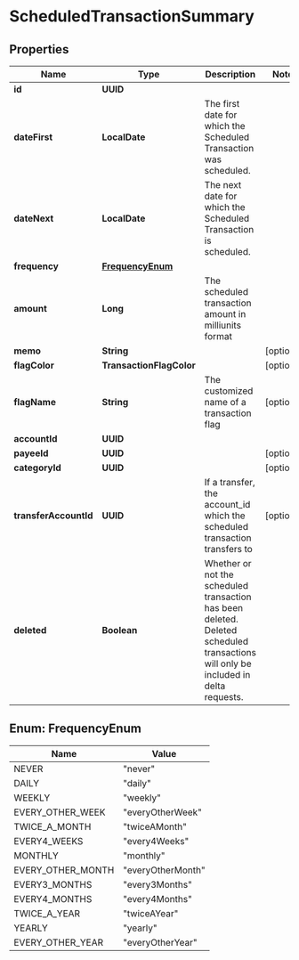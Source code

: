 

# ScheduledTransactionSummary


## Properties

| Name | Type | Description | Notes |
|------------ | ------------- | ------------- | -------------|
|**id** | **UUID** |  |  |
|**dateFirst** | **LocalDate** | The first date for which the Scheduled Transaction was scheduled. |  |
|**dateNext** | **LocalDate** | The next date for which the Scheduled Transaction is scheduled. |  |
|**frequency** | [**FrequencyEnum**](#FrequencyEnum) |  |  |
|**amount** | **Long** | The scheduled transaction amount in milliunits format |  |
|**memo** | **String** |  |  [optional] |
|**flagColor** | **TransactionFlagColor** |  |  [optional] |
|**flagName** | **String** | The customized name of a transaction flag |  [optional] |
|**accountId** | **UUID** |  |  |
|**payeeId** | **UUID** |  |  [optional] |
|**categoryId** | **UUID** |  |  [optional] |
|**transferAccountId** | **UUID** | If a transfer, the account_id which the scheduled transaction transfers to |  [optional] |
|**deleted** | **Boolean** | Whether or not the scheduled transaction has been deleted.  Deleted scheduled transactions will only be included in delta requests. |  |



## Enum: FrequencyEnum

| Name | Value |
|---- | -----|
| NEVER | &quot;never&quot; |
| DAILY | &quot;daily&quot; |
| WEEKLY | &quot;weekly&quot; |
| EVERY_OTHER_WEEK | &quot;everyOtherWeek&quot; |
| TWICE_A_MONTH | &quot;twiceAMonth&quot; |
| EVERY4_WEEKS | &quot;every4Weeks&quot; |
| MONTHLY | &quot;monthly&quot; |
| EVERY_OTHER_MONTH | &quot;everyOtherMonth&quot; |
| EVERY3_MONTHS | &quot;every3Months&quot; |
| EVERY4_MONTHS | &quot;every4Months&quot; |
| TWICE_A_YEAR | &quot;twiceAYear&quot; |
| YEARLY | &quot;yearly&quot; |
| EVERY_OTHER_YEAR | &quot;everyOtherYear&quot; |



